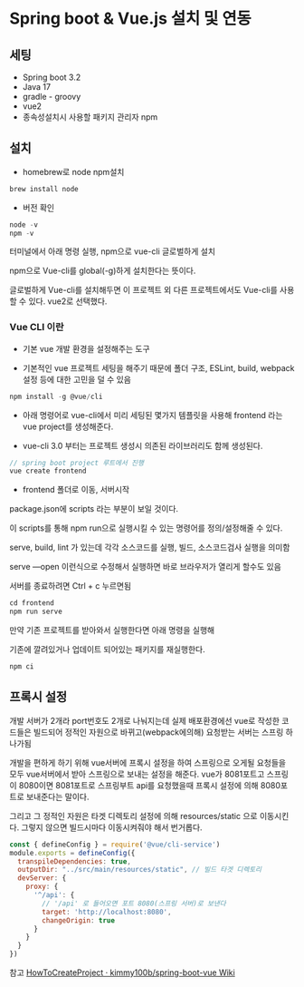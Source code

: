 # Spring boot & Vue.js 설치 및 연동

## 세팅
- Spring boot 3.2
- Java 17
- gradle - groovy
- vue2
- 종속성설치시 사용할 패키지 관리자 npm

## 설치

- homebrew로 node npm설치
```java
brew install node
```
- 버전 확인
```java
node -v
npm -v 
```


터미널에서 아래 명령 실행, npm으로 vue-cli 글로벌하게 설치

npm으로 Vue-cli를 global(-g)하게 설치한다는 뜻이다.

글로벌하게 Vue-cli를 설치해두면 이 프로젝트 외 다른 프로젝트에서도 Vue-cli를 사용할 수 있다. vue2로 선택했다. 

### Vue CLI 이란
- 기본 vue 개발 환경을 설정해주는 도구

- 기본적인 vue 프로젝트 세팅을 해주기 때문에 폴더 구조, ESLint, build, webpack 설정 등에 대한 고민을 덜 수 있음

```jsx
npm install -g @vue/cli
```


- 아래 명령어로 vue-cli에서 미리 세팅된 몇가지 템플릿을 사용해 frontend 라는 vue project를 생성해준다.

- vue-cli 3.0 부터는 프로젝트 생성시 의존된 라이브러리도 함께 생성된다. 

```jsx
// spring boot project 루트에서 진행
vue create frontend
```


- frontend 폴더로 이동, 서버시작

package.json에 scripts 라는 부분이 보일 것이다.

이 scripts를 통해 npm run으로 실행시킬 수 있는 명령어를 정의/설정해줄 수 있다.

serve, build, lint 가 있는데 각각 소스코드를 실행, 빌드, 소스코드검사 실행을 의미함

serve —open 이런식으로 수정해서 실행하면 바로 브라우저가 열리게 할수도 있음

서버를 종료하려면 Ctrl + c 누르면됨

```jsx
cd frontend
npm run serve
```


만약 기존 프로젝트를 받아와서 실행한다면 아래 명령을 실행해

기존에 깔려있거나 업데이트 되어있는 패키지를 재실행한다.
```jsx
npm ci
```


## 프록시 설정

개발 서버가 2개라 port번호도 2개로 나눠지는데 실제 배포환경에선 vue로 작성한 코드들은 빌드되어 정적인 자원으로 바뀌고(webpack에의해) 요청받는 서버는 스프링 하나가됨

개발을 편하게 하기 위해 vue서버에 프록시 설정을 하여 스프링으로 오게될 요청들을 모두 vue서버에서 받아 스프링으로 보내는 설정을 해준다. vue가 8081포트고 스프링이 8080이면 8081포트로 스프링부트 api를 요청했을때 프록시 설정에 의해 8080포트로 보내준다는 말이다.

그리고 그 정적인 자원은 타겟 디렉토리 설정에 의해 resources/static 으로 이동시킨다. 그렇지 않으면 빌드시마다 이동시켜줘야 해서 번거롭다. 

```jsx
const { defineConfig } = require('@vue/cli-service')
module.exports = defineConfig({
  transpileDependencies: true,
  outputDir: "../src/main/resources/static", // 빌드 타겟 디렉토리
  devServer: {
    proxy: {
      '^/api': {
        // '/api' 로 들어오면 포트 8080(스프링 서버)로 보낸다
        target: 'http://localhost:8080',
        changeOrigin: true
      }
    }
  }
})
```

참고
[HowToCreateProject · kimmy100b/spring-boot-vue Wiki](https://github.com/kimmy100b/spring-boot-vue/wiki/HowToCreateProject)